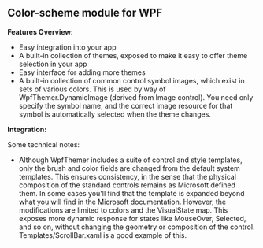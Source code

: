 ## Color-scheme module for WPF

**Features Overview:**

- Easy integration into your app
- A built-in collection of themes, exposed to make it easy to offer theme selection in your app
- Easy interface for adding more themes
- A built-in collection of common control symbol images, which exist in sets of various colors. This is used by way of WpfThemer.DynamicImage (derived from Image control). You need only specify the symbol name, and the correct image resource for that symbol is automatically selected when the theme changes.


**Integration:**

Some technical notes:

- Although WpfThemer includes a suite of control and style templates, only the brush and color fields are changed from the default system templates. This ensures consistency, in the sense that the physical composition of the standard controls remains as Microsoft defined them. In some cases you'll find that the template is expanded beyond what you will find in the Microsoft documentation. However, the modifications are limited to colors and the VisualState map. This exposes more dynamic response for states like MouseOver, Selected, and so on, without changing the geometry or composition of the control. Templates/ScrollBar.xaml is a good example of this.


